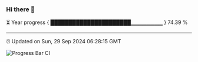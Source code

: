 ### Hi there 👋

⏳ Year progress { ██████████████████████▁▁▁▁▁▁▁▁ } 74.39 %

---

⏰ Updated on Sun, 29 Sep 2024 06:28:15 GMT

![Progress Bar CI](https://github.com/ZhaoGui/ZhaoGui/workflows/Progress%20Bar%20CI/badge.svg)
